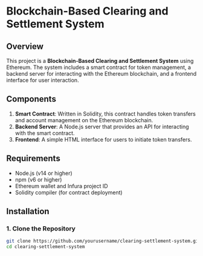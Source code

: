 # Blockchain-Based Clearing and Settlement System

## Overview

This project is a **Blockchain-Based Clearing and Settlement System** using Ethereum. The system includes a smart contract for token management, a backend server for interacting with the Ethereum blockchain, and a frontend interface for user interaction.

## Components

1. **Smart Contract**: Written in Solidity, this contract handles token transfers and account management on the Ethereum blockchain.
2. **Backend Server**: A Node.js server that provides an API for interacting with the smart contract.
3. **Frontend**: A simple HTML interface for users to initiate token transfers.

## Requirements

- Node.js (v14 or higher)
- npm (v6 or higher)
- Ethereum wallet and Infura project ID
- Solidity compiler (for contract deployment)

## Installation

### 1. Clone the Repository

```bash
git clone https://github.com/yourusername/clearing-settlement-system.git
cd clearing-settlement-system

